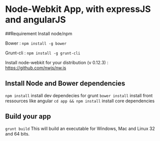 # Node-Webkit App, with expressJS and angularJS

##Requirement
Install node/npm

Bower :  ```npm install -g bower```

Grunt-cli : ```npm install -g grunt-cli```

Install node-webkit for your distribution (v 0.12.3) : https://github.com/nwjs/nw.js


## Install Node and Bower dependencies

```npm install``` install dev dependecies for grunt
```bower install``` install front ressources like angular
```cd app && npm install``` install core dependencies

## Build your app

```grunt build``` 
This will build an executable for Windows, Mac and Linux 32 and 64 bits.
